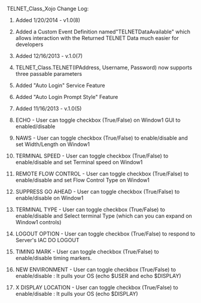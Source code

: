 TELNET_Class_Xojo Change Log:

1. Added 1/20/2014 - v1.0(8)
1. Added a Custom Event Definition named"TELNETDataAvailable" which allows interaction with the Returned TELNET 
Data much easier for developers


2. Added 12/16/2013 - v.1.0(7)
1. TELNET_Class.TELNET(IPAddress, Username, Password) now supports three passable parameters
2. Added "Auto Login" Service Feature
3. Added "Auto Login Prompt Style" Feature


3. Added 11/16/2013 - v.1.0(5)
1. ECHO - User can toggle checkbox (True/False) on Window1 GUI to enabled/disable
2. NAWS - User can toggle checkbox (True/False) to enable/disable and set Width/Length on Window1
3. TERMINAL SPEED - User can toggle checkbox (True/False) to enable/disable and set Terminal speed on Window1
4. REMOTE FLOW CONTROL - User can toggle checkbox (True/False) to enable/disable and set Flow Control Type on Window1
5. SUPPRESS GO AHEAD - User can toggle checkbox (True/False) to enable/disable on Window1
6. TERMINAL TYPE - User can toggle checkbox (True/False) to enable/disable and Select terminal Type (which can you 
can expand on Window1 controls)
7. LOGOUT OPTION - User can toggle checkbox (True/False) to respond to Server's IAC DO LOGOUT 
8. TIMING MARK - User can toggle checkbox (True/False) to enable/disable timing markers.
9. NEW ENVIRONMENT - User can toggle checkbox (True/False) to enable/disable : It pulls your OS (echo $USER and 
echo $DISPLAY)
10. X DISPLAY LOCATION - User can toggle checkbox (True/False) to enable/disable : It pulls your OS (echo $DISPLAY)



